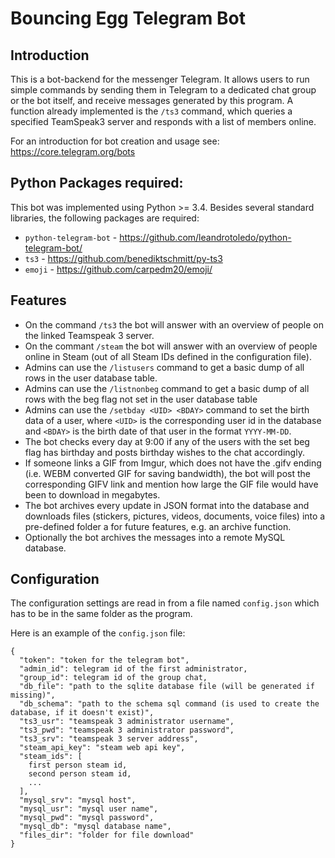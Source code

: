 # Bouncing Egg Telegram Bot

## Introduction

This is a bot-backend for the messenger Telegram. It allows users to run simple commands by sending them in Telegram to a dedicated chat group or the bot itself, and receive messages generated by this program. A function already implemented is the `/ts3` command, which queries a specified TeamSpeak3 server and responds with a list of members online.

For an introduction for bot creation and usage see: https://core.telegram.org/bots

## Python Packages required:

This bot was implemented using Python >= 3.4. Besides several standard libraries, the following packages are required:

* `python-telegram-bot` - https://github.com/leandrotoledo/python-telegram-bot/
* `ts3` - https://github.com/benediktschmitt/py-ts3
* `emoji` - https://github.com/carpedm20/emoji/

## Features

* On the command `/ts3` the bot will answer with an overview of people on the linked Teamspeak 3 server.
* On the commant `/steam` the bot will answer with an overview of people online in Steam (out of all Steam IDs defined in the configuration file).
* Admins can use the `/listusers` command to get a basic dump of all rows in the user database table.
* Admins can use the `/listnonbeg` command to get a basic dump of all rows with the beg flag not set in the user database table
* Admins can use the `/setbday <UID> <BDAY>` command to set the birth data of a user, where `<UID>` is the corresponding user id in the database and `<BDAY>` is the birth date of that user in the format `YYYY-MM-DD`.
* The bot checks every day at 9:00 if any of the users with the set beg flag has birthday and posts birthday wishes to the chat accordingly.
* If someone links a GIF from Imgur, which does not have the .gifv ending (i.e. WEBM converted GIF for saving bandwidth), the bot will post the corresponding GIFV link and mention how large the GIF file would have been to download in megabytes.
* The bot archives every update in JSON format into the database and downloads files (stickers, pictures, videos, documents, voice files) into a pre-defined folder a for future features, e.g. an archive function.
* Optionally the bot archives the messages into a remote MySQL database.

## Configuration

The configuration settings are read in from a file named `config.json` which has to be in the same folder as the program.

Here is an example of the `config.json` file:

```
{
  "token": "token for the telegram bot",
  "admin_id": telegram id of the first administrator,
  "group_id": telegram id of the group chat,
  "db_file": "path to the sqlite database file (will be generated if missing)",
  "db_schema": "path to the schema sql command (is used to create the database, if it doesn't exist)",
  "ts3_usr": "teamspeak 3 administrator username",
  "ts3_pwd": "teamspeak 3 administrator password",
  "ts3_srv": "teamspeak 3 server address",
  "steam_api_key": "steam web api key",
  "steam_ids": [
    first person steam id,
    second person steam id,
    ...
  ],
  "mysql_srv": "mysql host",
  "mysql_usr": "mysql user name",
  "mysql_pwd": "mysql password",
  "mysql_db": "mysql database name",
  "files_dir": "folder for file download"
}
```
